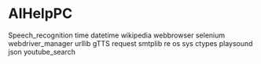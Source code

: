 # AIHelpPC
 
Speech_recognition
time
datetime
wikipedia
webbrowser
selenium
webdriver_manager
urllib
gTTS
request
smtplib
re
os
sys
ctypes
playsound
json
youtube_search